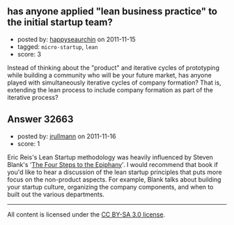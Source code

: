 ## has anyone applied "lean business practice" to the initial startup team?

- posted by: [happyseaurchin](https://stackexchange.com/users/-1/14439-happyseaurchin) on 2011-11-15
- tagged: `micro-startup`, `lean`
- score: 3

Instead of thinking about the "product" and iterative cycles of prototyping while building a community who will be your future market, has anyone played with simultaneously iterative cycles of company formation? That is, extending the lean process to include company formation as part of the iterative process?


## Answer 32663

- posted by: [jrullmann](https://stackexchange.com/users/-1/13802-jrullmann) on 2011-11-16
- score: 1

<p>Eric Reis's Lean Startup methodology was heavily influenced by Steven Blank's '<a href="http://rads.stackoverflow.com/amzn/click/0976470705" rel="nofollow">The Four Steps to the Epiphany</a>'.  I would recommend that book if you'd like to hear a discussion of the lean startup principles that puts more focus on the non-product aspects.  For example, Blank talks about building your startup culture, organizing the company components, and when to built out the various departments.</p>




---

All content is licensed under the [CC BY-SA 3.0 license](https://creativecommons.org/licenses/by-sa/3.0/).
